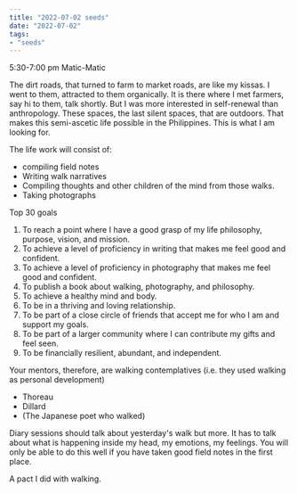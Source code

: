 ```yaml
---
title: "2022-07-02 seeds"
date: "2022-07-02"
tags:
- "seeds"
---
```


5:30-7:00 pm
Matic-Matic

The dirt roads, that turned to farm to market roads, are like my kissas. I went to them, attracted to them organically. It is there where I met farmers, say hi to them, talk shortly. But I was more interested in self-renewal than anthropology. These spaces, the last silent spaces, that are outdoors. That makes this semi-ascetic life possible in the Philippines. This is what I am looking for.

The life work will consist of:
- compiling field notes
- Writing walk narratives
- Compiling thoughts and other children of the mind from those walks.
- Taking photographs

Top 30 goals
1. To reach a point where I have a good grasp of my life philosophy, purpose, vision, and mission.
2. To achieve a level of proficiency in writing that makes me feel good and confident.
3. To achieve a level of proficiency in photography that makes me feel good and confident.
4. To publish a book about walking, photography, and philosophy.
5. To achieve a healthy mind and body.
6. To be in a thriving and loving relationship.
7. To be part of a close circle of friends that accept me for who I am and support my goals.
8. To be part of a larger community where I can contribute my gifts and feel seen.
9. To be financially resilient, abundant, and independent.

Your mentors, therefore, are walking contemplatives (i.e. they used walking as personal development)
- Thoreau
- Dillard
- (The Japanese poet who walked)

Diary sessions should talk about yesterday's walk but more. It has to talk about what is happening inside my head, my emotions, my feelings. You will only be able to do this well if you have taken good field notes in the first place.

A pact I did with walking.